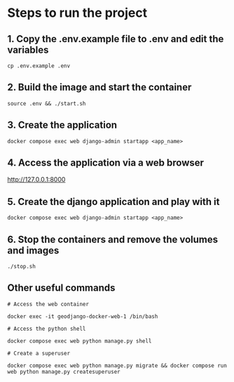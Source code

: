 # Steps to run the project

## 1. Copy the .env.example file to .env and edit the variables

`cp .env.example .env`
## 2. Build the image and start the container

`source .env && ./start.sh`

## 3. Create the application

`docker compose exec web django-admin startapp <app_name>`
## 4. Access the application via a web browser

http://127.0.0.1:8000

## 5. Create the django application and play with it

`docker compose exec web django-admin startapp <app_name>`

## 6. Stop the containers and remove the volumes and images

`./stop.sh`

## Other useful commands

```shell
# Access the web container

docker exec -it geodjango-docker-web-1 /bin/bash

# Access the python shell

docker compose exec web python manage.py shell

# Create a superuser

docker compose exec web python manage.py migrate && docker compose run web python manage.py createsuperuser
```